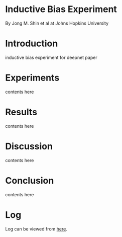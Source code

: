 # Inductive Bias Experiment
By Jong M. Shin et al at Johns Hopkins University

# Introduction
inductive bias experiment for deepnet paper

# Experiments
contents here

# Results
contents here

# Discussion
contents here

# Conclusion
contents here

# Log
Log can be viewed from [here](LOG.md).